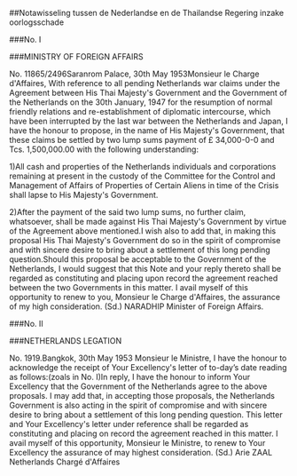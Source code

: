 <meta http-equiv='Content-Type' content='text/html; charset=utf-8' />

##Notawisseling tussen de Nederlandse en de Thailandse Regering inzake oorlogsschade

###No. I 

###MINISTRY OF FOREIGN AFFAIRS

No. 11865/2496Saranrom Palace, 30th May 1953Monsieur le Charge d'Affaires, With reference to all pending Netherlands war claims under the Agreement between His Thai Majesty's Government and the Government of the Netherlands on the 30th January, 1947 for the resumption of normal friendly relations and re-establishment of diplomatic intercourse, which have been interrupted by the last war between the Netherlands and Japan, I have the honour to propose, in the name of His Majesty's Government, that these claims be settled by two lump sums payment of £ 34,000-0-0 and Tcs. 1,500,000.00 with the following understanding:

1)All cash and properties of the Netherlands individuals and corporations remaining at present in the custody of the Committee for the Control and Management of Affairs of Properties of Certain Aliens in time of the Crisis shall lapse to His Majesty's Government.

2)After the payment of the said two lump sums, no further claim, whatsoever, shall be made against His Thai Majesty's Government by virtue of the Agreement above mentioned.I wish also to add that, in making this proposal His Thai Majesty's Government do so in the spirit of compromise and with sincere desire to bring about a settlement of this long pending question.Should this proposal be acceptable to the Government of the Netherlands, I would suggest that this Note and your reply thereto shall be regarded as constituting and placing upon record the agreement reached between the two Governments in this matter. I avail myself of this opportunity to renew to you, Monsieur le Charge d'Affaires, the assurance of my high consideration. (Sd.) NARADHIP Minister of Foreign Affairs.

###No. II 

###NETHERLANDS LEGATION

No. 1919.Bangkok, 30th May 1953 Monsieur le Ministre, I have the honour to acknowledge the receipt of Your Excellency's letter of to-day’s date reading as follows:(zoals in No. I)In reply, I have the honour to inform Your Excellency that the Government of the Netherlands agree to the above proposals. I may add that, in accepting those proposals, the Netherlands Government is also acting in the spirit of compromise and with sincere desire to bring about a settlement of this long pending question. This letter and Your Excellency's letter under reference shall be regarded as constituting and placing on record the agreement reached in this matter. I avail myself of this opportunity, Monsieur le Ministre, to renew to Your Excellency the assurance of may highest consideration. (Sd.) Arie ZAAL Netherlands Chargé d'Affaires

